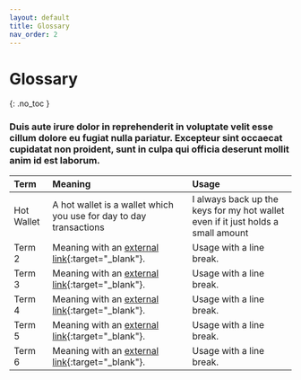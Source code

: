```yaml
---
layout: default
title: Glossary
nav_order: 2
---
```


# Glossary
{: .no_toc }

### Duis aute irure dolor in reprehenderit in voluptate velit esse cillum dolore eu fugiat nulla pariatur. Excepteur sint occaecat cupidatat non proident, sunt in culpa qui officia deserunt mollit anim id est laborum.


| Term             | Meaning           | Usage     |
|:-----------------|:------------------|:----------|
| Hot Wallet           | A hot wallet is a wallet which you use for day to day transactions | I always back up the keys for my hot wallet even if it just holds a small amount      |
| Term 2           | Meaning with an [external link](https://bitcoin.org){:target="_blank"}. | Usage with a line <br> break.      |
| Term 3           | Meaning with an [external link](https://bitcoin.org){:target="_blank"}. | Usage with a line <br> break.      |
| Term 4           | Meaning with an [external link](https://bitcoin.org){:target="_blank"}. | Usage with a line <br> break.      |
| Term 5           | Meaning with an [external link](https://bitcoin.org){:target="_blank"}. | Usage with a line <br> break.      |
| Term 6           | Meaning with an [external link](https://bitcoin.org){:target="_blank"}. | Usage with a line <br> break.      |
